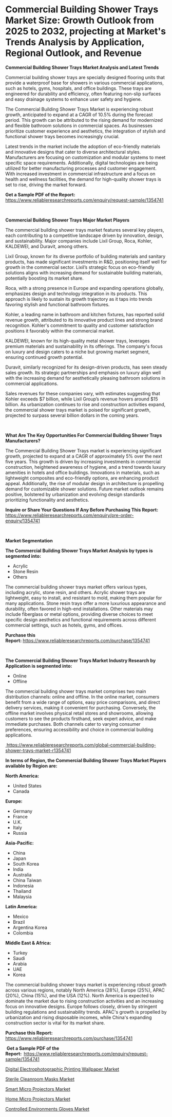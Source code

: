 <p><h1>Commercial Building Shower Trays Market Size: Growth Outlook from 2025 to 2032, projecting at Market's Trends Analysis by Application, Regional Outlook, and Revenue</h1></p><p><strong>Commercial Building Shower Trays Market Analysis and Latest Trends</strong></p>
<p><p>Commercial building shower trays are specially designed flooring units that provide a waterproof base for showers in various commercial applications, such as hotels, gyms, hospitals, and office buildings. These trays are engineered for durability and efficiency, often featuring non-slip surfaces and easy drainage systems to enhance user safety and hygiene.</p><p>The Commercial Building Shower Trays Market is experiencing robust growth, anticipated to expand at a CAGR of 10.5% during the forecast period. This growth can be attributed to the rising demand for modernized and flexible bathroom solutions in commercial spaces. As businesses prioritize customer experience and aesthetics, the integration of stylish and functional shower trays becomes increasingly crucial.</p><p>Latest trends in the market include the adoption of eco-friendly materials and innovative designs that cater to diverse architectural styles. Manufacturers are focusing on customization and modular systems to meet specific space requirements. Additionally, digital technologies are being utilized for better manufacturing processes and customer engagement. With increased investment in commercial infrastructure and a focus on health and wellness facilities, the demand for high-quality shower trays is set to rise, driving the market forward.</p></p>
<p><strong>Get a Sample PDF of the Report:&nbsp;</strong> <a href="https://www.reliableresearchreports.com/enquiry/request-sample/1354741?utm_campaign=102&utm_medium=2&utm_source=Github&utm_content=ia&utm_term=10022025&utm_id=commercial-building-shower-trays">https://www.reliableresearchreports.com/enquiry/request-sample/1354741</a></p>
<p>&nbsp;</p>
<p><strong>Commercial Building Shower Trays Major Market Players</strong></p>
<p><p>The commercial building shower trays market features several key players, each contributing to a competitive landscape driven by innovation, design, and sustainability. Major companies include Lixil Group, Roca, Kohler, KALDEWEI, and Duravit, among others.</p><p>Lixil Group, known for its diverse portfolio of building materials and sanitary products, has made significant investments in R&D, positioning itself well for growth in the commercial sector. Lixil’s strategic focus on eco-friendly solutions aligns with increasing demand for sustainable building materials, potentially boosting its market share.</p><p>Roca, with a strong presence in Europe and expanding operations globally, emphasizes design and technology integration in its products. This approach is likely to sustain its growth trajectory as it taps into trends favoring stylish and functional bathroom fixtures.</p><p>Kohler, a leading name in bathroom and kitchen fixtures, has reported solid revenue growth, attributed to its innovative product lines and strong brand recognition. Kohler's commitment to quality and customer satisfaction positions it favorably within the commercial market.</p><p>KALDEWEI, known for its high-quality metal shower trays, leverages premium materials and sustainability in its offerings. The company's focus on luxury and design caters to a niche but growing market segment, ensuring continued growth potential.</p><p>Duravit, similarly recognized for its design-driven products, has seen steady sales growth. Its strategic partnerships and emphasis on luxury align well with the increasing demand for aesthetically pleasing bathroom solutions in commercial applications.</p><p>Sales revenues for these companies vary, with estimates suggesting that Kohler exceeds $7 billion, while Lixil Group’s revenue hovers around $15 billion. As urbanization continues to rise and construction activities expand, the commercial shower trays market is poised for significant growth, projected to surpass several billion dollars in the coming years.</p></p>
<p>&nbsp;</p>
<p><strong>What Are The Key Opportunities For Commercial Building Shower Trays Manufacturers?</strong></p>
<p><p>The Commercial Building Shower Trays market is experiencing significant growth, projected to expand at a CAGR of approximately 5% over the next five years. This growth is driven by increasing investments in commercial construction, heightened awareness of hygiene, and a trend towards luxury amenities in hotels and office buildings. Innovations in materials, such as lightweight composites and eco-friendly options, are enhancing product appeal. Additionally, the rise of modular design in architecture is propelling demand for customizable shower solutions. Future market outlook remains positive, bolstered by urbanization and evolving design standards prioritizing functionality and aesthetics.</p></p>
<p><strong>Inquire or Share Your Questions If Any Before Purchasing This Report:</strong> <a href="https://www.reliableresearchreports.com/enquiry/pre-order-enquiry/1354741?utm_campaign=102&utm_medium=2&utm_source=Github&utm_content=ia&utm_term=10022025&utm_id=commercial-building-shower-trays">https://www.reliableresearchreports.com/enquiry/pre-order-enquiry/1354741</a></p>
<p>&nbsp;</p>
<p><strong>Market Segmentation</strong></p>
<p><strong>The Commercial Building Shower Trays Market Analysis by types is segmented into:</strong></p>
<p><ul><li>Acrylic</li><li>Stone Resin</li><li>Others</li></ul></p>
<p><p>The commercial building shower trays market offers various types, including acrylic, stone resin, and others. Acrylic shower trays are lightweight, easy to install, and resistant to mold, making them popular for many applications. Stone resin trays offer a more luxurious appearance and durability, often favored in high-end installations. Other materials may include fiberglass or metal options, providing diverse choices to meet specific design aesthetics and functional requirements across different commercial settings, such as hotels, gyms, and offices.</p></p>
<p><strong>Purchase this Report:&nbsp;</strong><a href="https://www.reliableresearchreports.com/purchase/1354741?utm_campaign=102&utm_medium=2&utm_source=Github&utm_content=ia&utm_term=10022025&utm_id=commercial-building-shower-trays">https://www.reliableresearchreports.com/purchase/1354741</a></p>
<p>&nbsp;</p>
<p><strong>The Commercial Building Shower Trays Market Industry Research by Application is segmented into:</strong></p>
<p><ul><li>Online</li><li>Offline</li></ul></p>
<p><p>The commercial building shower trays market comprises two main distribution channels: online and offline. In the online market, consumers benefit from a wide range of options, easy price comparisons, and direct delivery services, making it convenient for purchasing. Conversely, the offline market involves physical retail stores and showrooms, allowing customers to see the products firsthand, seek expert advice, and make immediate purchases. Both channels cater to varying consumer preferences, ensuring accessibility and choice in commercial building applications.</p></p>
<p><a href="https://www.reliableresearchreports.com/global-commercial-building-shower-trays-market-r1354741?utm_campaign=102&utm_medium=2&utm_source=Github&utm_content=ia&utm_term=10022025&utm_id=commercial-building-shower-trays">&nbsp;https://www.reliableresearchreports.com/global-commercial-building-shower-trays-market-r1354741</a></p>
<p><strong>In terms of Region, the Commercial Building Shower Trays Market Players available by Region are:</strong></p>
<p>
    <p> <strong> North America: </strong>
        <ul>
            <li>United States</li>
            <li>Canada</li>
        </ul>
        </p> 
    <p> <strong> Europe: </strong>
        <ul>
            <li>Germany</li>
            <li>France</li>
            <li>U.K.</li>
            <li>Italy</li>
            <li>Russia</li>
        </ul>
        </p> 
    <p> <strong> Asia-Pacific: </strong>
        <ul>
            <li>China</li>
            <li>Japan</li>
            <li>South Korea</li>
            <li>India</li>
            <li>Australia</li>
            <li>China Taiwan</li>
            <li>Indonesia</li>
            <li>Thailand</li>
            <li>Malaysia</li>
        </ul>
        </p> 
    <p> <strong> Latin America: </strong>
        <ul>
            <li>Mexico</li>
            <li>Brazil</li>
            <li>Argentina Korea</li>
            <li>Colombia</li>
        </ul>
        </p> 
    <p> <strong> Middle East & Africa: </strong>
        <ul>
            <li>Turkey</li>
            <li>Saudi</li>
            <li>Arabia</li>
            <li>UAE</li>
            <li>Korea</li>
        </ul>
    </p>
    </p>
<p><p>The commercial building shower trays market is experiencing robust growth across various regions, notably North America (28%), Europe (25%), APAC (20%), China (15%), and the USA (12%). North America is expected to dominate the market due to rising construction activities and an increasing focus on innovative designs. Europe follows closely, driven by stringent building regulations and sustainability trends. APAC's growth is propelled by urbanization and rising disposable incomes, while China's expanding construction sector is vital for its market share.</p></p>
<p><strong>Purchase this Report: </strong><a href="https://www.reliableresearchreports.com/purchase/1354741?utm_campaign=102&utm_medium=2&utm_source=Github&utm_content=ia&utm_term=10022025&utm_id=commercial-building-shower-trays">https://www.reliableresearchreports.com/purchase/1354741</a></p>
<p>&nbsp;<strong>Get a Sample PDF of the Report:&nbsp;&nbsp;</strong><a href="https://www.reliableresearchreports.com/enquiry/request-sample/1354741?utm_campaign=102&utm_medium=2&utm_source=Github&utm_content=ia&utm_term=10022025&utm_id=commercial-building-shower-trays">https://www.reliableresearchreports.com/enquiry/request-sample/1354741</a></p>
<p><strong></strong></p>
<p><p><a href="https://github.com/pinzinyaah/Market-Research-Report-List-1/blob/main/digital-electrophotographic-printing-wallpaper-market.md?utm_campaign=102&utm_medium=2&utm_source=Github&utm_content=ia&utm_term=10022025&utm_id=commercial-building-shower-trays">Digital Electrophotographic Printing Wallpaper Market</a></p><p><a href="https://github.com/gethunsides/Market-Research-Report-List-1/blob/main/sterile-cleanroom-masks-market.md?utm_campaign=102&utm_medium=2&utm_source=Github&utm_content=ia&utm_term=10022025&utm_id=commercial-building-shower-trays">Sterile Cleanroom Masks Market</a></p><p><a href="https://github.com/dbichayison/Market-Research-Report-List-1/blob/main/smart-micro-projectors-market.md?utm_campaign=102&utm_medium=2&utm_source=Github&utm_content=ia&utm_term=10022025&utm_id=commercial-building-shower-trays">Smart Micro Projectors Market</a></p><p><a href="https://github.com/tumacaakesha78/Market-Research-Report-List-1/blob/main/home-micro-projectors-market.md?utm_campaign=102&utm_medium=2&utm_source=Github&utm_content=ia&utm_term=10022025&utm_id=commercial-building-shower-trays">Home Micro Projectors Market</a></p><p><a href="https://github.com/simurmarzoa/Market-Research-Report-List-1/blob/main/controlled-environments-gloves-market.md?utm_campaign=102&utm_medium=2&utm_source=Github&utm_content=ia&utm_term=10022025&utm_id=commercial-building-shower-trays">Controlled Environments Gloves Market</a></p></p>